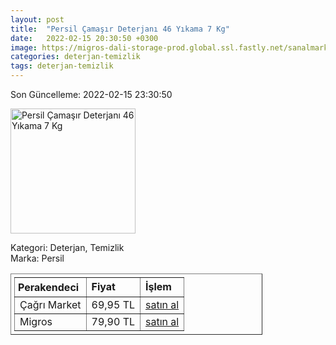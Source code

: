 ```yaml
---
layout: post
title:  "Persil Çamaşır Deterjanı 46 Yıkama 7 Kg"
date:   2022-02-15 20:30:50 +0300
image: https://migros-dali-storage-prod.global.ssl.fastly.net/sanalmarket/product/30121523/30121523-431025-1650x1650.jpg
categories: deterjan-temizlik
tags: deterjan-temizlik
---
```


Son Güncelleme: 2022-02-15 23:30:50

<img src="https://migros-dali-storage-prod.global.ssl.fastly.net/sanalmarket/product/30121523/30121523-431025-1650x1650.jpg" width="200" alt="Persil Çamaşır Deterjanı 46 Yıkama 7 Kg" />

Kategori: Deterjan, Temizlik
<br />
Marka: Persil

<table border="1" style="padding: 5px;width:80%;">
  <tr>
    <td style="padding: 5px;"><strong>Perakendeci</strong></td>
    <td><strong>Fiyat</strong></td>
    <td><strong>İşlem</strong></td>
  </tr>
  <tr>
              <td>Çağrı Market</td>
              <td>69,95 TL</td>
              <td><a target="_blank" href="https://www.cagri.com/persil-toz-deterjan-gulun-buyusu-7-kg-22655">satın al</a></td>
            </tr><tr>
              <td>Migros</td>
              <td>79,90 TL</td>
              <td><a target="_blank" href="https://www.migros.com.tr/persil-camasir-deterjani-gulun-buyusu-46-yikama-7-kg-p-1cb9e33">satın al</a></td>
            </tr>
</table>
